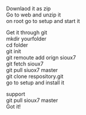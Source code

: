 <p>Downlaod it as zip<br>
Go to web and unzip it<br>
on root go to setup and start it
</p>

<p>
Get it through git<br>
mkdir yourfolder<br>
cd folder<br>
git init<br>
git remoute add orign sioux7<br>
git fetch sioux7<br>
git pull siuox7 master<br>
git clone respository.git<br>
go to setup and install it
</p>
<p>
support<br>
git pull sioux7 master<br>
Got it!
</p>

